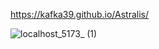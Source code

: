 https://kafka39.github.io/Astralis/

![localhost_5173_ (1)](https://github.com/user-attachments/assets/f863ebb2-d938-47eb-ba37-cee62474c5ee)
